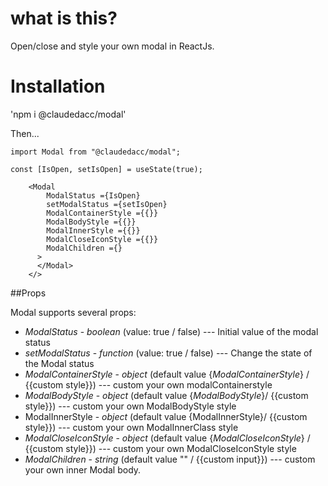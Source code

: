 # what is this?

Open/close and style your own modal in ReactJs.

# Installation

'npm i @claudedacc/modal'

Then...

```
import Modal from "@claudedacc/modal";

const [IsOpen, setIsOpen] = useState(true);

    <Modal
        ModalStatus ={IsOpen}
        setModalStatus ={setIsOpen}
        ModalContainerStyle ={{}}
        ModalBodyStyle ={{}}
        ModalInnerStyle ={{}}
        ModalCloseIconStyle ={{}}
        ModalChildren ={}
      >
      </Modal>
    </>
```

##Props

Modal supports several props:

- _ModalStatus_ - _boolean_ (value: true / false) --- Initial value of the modal status
- _setModalStatus_ - _function_ (value: true / false) --- Change the state of the Modal status
- _ModalContainerStyle_ - _object_ (default value {_ModalContainerStyle_} / {{custom style}}) --- custom your own modalContainerstyle
- _ModalBodyStyle_ - _object_ (default value {_ModalBodyStyle_}/ {{custom style}}) --- custom your own ModalBodyStyle style
- ModalInnerStyle - _object_ (default value {ModalInnerStyle}/ {{custom style}}) --- custom your own ModalInnerClass style
- _ModalCloseIconStyle_ - _object_ (default value {_ModalCloseIconStyle_} / {{custom style}}) --- custom your own ModalCloseIconStyle style
- _ModalChildren_ - _string_ (default value "" / {{custom input}}) --- custom your own inner Modal body.
